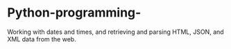 # Python-programming-
 Working with dates and times, and retrieving and parsing HTML, JSON, and XML data from the web.
